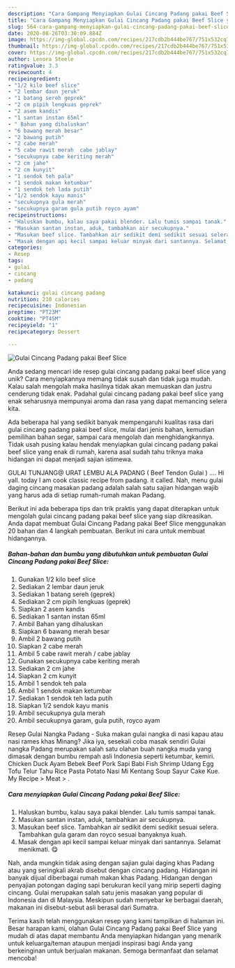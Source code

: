 ```yaml
---
description: "Cara Gampang Menyiapkan Gulai Cincang Padang pakai Beef Slice yang Enak Banget"
title: "Cara Gampang Menyiapkan Gulai Cincang Padang pakai Beef Slice yang Enak Banget"
slug: 564-cara-gampang-menyiapkan-gulai-cincang-padang-pakai-beef-slice-yang-enak-banget
date: 2020-08-26T03:30:09.884Z
image: https://img-global.cpcdn.com/recipes/217cdb2b444be767/751x532cq70/gulai-cincang-padang-pakai-beef-slice-foto-resep-utama.jpg
thumbnail: https://img-global.cpcdn.com/recipes/217cdb2b444be767/751x532cq70/gulai-cincang-padang-pakai-beef-slice-foto-resep-utama.jpg
cover: https://img-global.cpcdn.com/recipes/217cdb2b444be767/751x532cq70/gulai-cincang-padang-pakai-beef-slice-foto-resep-utama.jpg
author: Lenora Steele
ratingvalue: 3.3
reviewcount: 4
recipeingredient:
- "1/2 kilo beef slice"
- "2 lembar daun jeruk"
- "1 batang sereh geprek"
- "2 cm pipih lengkuas geprek"
- "2 asem kandis"
- "1 santan instan 65ml"
- " Bahan yang dihaluskan"
- "6 bawang merah besar"
- "2 bawang putih"
- "2 cabe merah"
- "5 cabe rawit merah  cabe jablay"
- "secukupnya cabe keriting merah"
- "2 cm jahe"
- "2 cm kunyit"
- "1 sendok teh pala"
- "1 sendok makan ketumbar"
- "1 sendok teh lada putih"
- "1/2 sendok kayu manis"
- "secukupnya gula merah"
- "secukupnya garam gula putih royco ayam"
recipeinstructions:
- "Haluskan bumbu, kalau saya pakai blender. Lalu tumis sampai tanak."
- "Masukan santan instan, aduk, tambahkan air secukupnya."
- "Masukan beef slice. Tambahkan air sedikit demi sedikit sesuai selera. Tambahkan gula garam dan royco sesuai banyaknya kuah."
- "Masak dengan api kecil sampai keluar minyak dari santannya. Selamat menikmati. 😋"
categories:
- Resep
tags:
- gulai
- cincang
- padang

katakunci: gulai cincang padang 
nutrition: 210 calories
recipecuisine: Indonesian
preptime: "PT23M"
cooktime: "PT45M"
recipeyield: "1"
recipecategory: Dessert

---
```



![Gulai Cincang Padang pakai Beef Slice](https://img-global.cpcdn.com/recipes/217cdb2b444be767/751x532cq70/gulai-cincang-padang-pakai-beef-slice-foto-resep-utama.jpg)

Anda sedang mencari ide resep gulai cincang padang pakai beef slice yang unik? Cara menyiapkannya memang tidak susah dan tidak juga mudah. Kalau salah mengolah maka hasilnya tidak akan memuaskan dan justru cenderung tidak enak. Padahal gulai cincang padang pakai beef slice yang enak seharusnya mempunyai aroma dan rasa yang dapat memancing selera kita.

Ada beberapa hal yang sedikit banyak mempengaruhi kualitas rasa dari gulai cincang padang pakai beef slice, mulai dari jenis bahan, kemudian pemilihan bahan segar, sampai cara mengolah dan menghidangkannya. Tidak usah pusing kalau hendak menyiapkan gulai cincang padang pakai beef slice yang enak di rumah, karena asal sudah tahu triknya maka hidangan ini dapat menjadi sajian istimewa.

GULAI TUNJANG@ URAT LEMBU ALA PADANG ( Beef Tendon Gulai ) …. Hi yall. today I am cook classic recipe from padang. it called. Nah, menu gulai daging cincang masakan padang adalah salah satu sajian hidangan wajib yang harus ada di setiap rumah-rumah makan Padang.


Berikut ini ada beberapa tips dan trik praktis yang dapat diterapkan untuk mengolah gulai cincang padang pakai beef slice yang siap dikreasikan. Anda dapat membuat Gulai Cincang Padang pakai Beef Slice menggunakan 20 bahan dan 4 langkah pembuatan. Berikut ini cara untuk membuat hidangannya.

<!--inarticleads1-->

##### Bahan-bahan dan bumbu yang dibutuhkan untuk pembuatan Gulai Cincang Padang pakai Beef Slice:

1. Gunakan 1/2 kilo beef slice
1. Sediakan 2 lembar daun jeruk
1. Sediakan 1 batang sereh (geprek)
1. Sediakan 2 cm pipih lengkuas (geprek)
1. Siapkan 2 asem kandis
1. Sediakan 1 santan instan 65ml
1. Ambil  Bahan yang dihaluskan
1. Siapkan 6 bawang merah besar
1. Ambil 2 bawang putih
1. Siapkan 2 cabe merah
1. Ambil 5 cabe rawit merah / cabe jablay
1. Gunakan secukupnya cabe keriting merah
1. Sediakan 2 cm jahe
1. Siapkan 2 cm kunyit
1. Ambil 1 sendok teh pala
1. Ambil 1 sendok makan ketumbar
1. Sediakan 1 sendok teh lada putih
1. Siapkan 1/2 sendok kayu manis
1. Ambil secukupnya gula merah
1. Ambil secukupnya garam, gula putih, royco ayam


Resep Gulai Nangka Padang - Suka makan gulai nangka di nasi kapau atau nasi rames khas Minang? Jika iya, sesekali coba masak sendiri Gulai nangka Padang merupakan salah satu olahan buah nangka muda yang dimasak dengan bumbu rempah asli Indonesia seperti ketumbar, kemiri. Chicken Duck Ayam Bebek Beef Pork Sapi Babi Fish Shrimp Udang Egg Tofu Telur Tahu Rice Pasta Potato Nasi Mi Kentang Soup Sayur Cake Kue. My Recipe‎ &gt; ‎Meat‎ &gt; ‎. 

<!--inarticleads2-->

##### Cara menyiapkan Gulai Cincang Padang pakai Beef Slice:

1. Haluskan bumbu, kalau saya pakai blender. Lalu tumis sampai tanak.
1. Masukan santan instan, aduk, tambahkan air secukupnya.
1. Masukan beef slice. Tambahkan air sedikit demi sedikit sesuai selera. Tambahkan gula garam dan royco sesuai banyaknya kuah.
1. Masak dengan api kecil sampai keluar minyak dari santannya. Selamat menikmati. 😋


Nah, anda mungkin tidak asing dengan sajian gulai daging khas Padang atau yang seringkali akrab disebut dengan cincang padang. Hidangan ini banyak dijual diberbagai rumah makan khas Padang. Hidangan dengan penyajian potongan daging sapi berukuran kecil yang mirip seperti daging cincang. Gulai merupakan salah satu jenis masakan yang popular di Indonesia dan di Malaysia. Meskipun sudah menyebar ke berbagai daerah, makanan ini disebut-sebut asli berasal dari Sumatra. 

Terima kasih telah menggunakan resep yang kami tampilkan di halaman ini. Besar harapan kami, olahan Gulai Cincang Padang pakai Beef Slice yang mudah di atas dapat membantu Anda menyiapkan hidangan yang menarik untuk keluarga/teman ataupun menjadi inspirasi bagi Anda yang berkeinginan untuk berjualan makanan. Semoga bermanfaat dan selamat mencoba!
